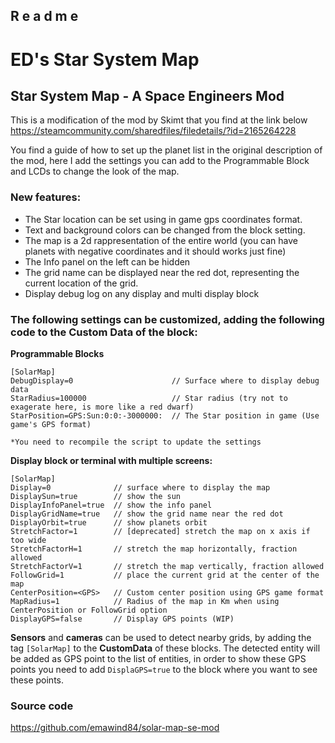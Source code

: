 R e a d m e
-----------

# ED's Star System Map

## Star System Map - A Space Engineers Mod


This is a modification of the mod by Skimt that you find at the link below
https://steamcommunity.com/sharedfiles/filedetails/?id=2165264228

You find a guide of how to set up the planet list in the original description of the mod, here I add the settings you can add to the Programmable Block and LCDs to change the look of the map.

### New features:

- The Star location can be set using in game gps coordinates format.
- Text and background colors can be changed from the block setting.
- The map is a 2d rappresentation of the entire world (you can have planets with negative coordinates and it should works just fine)
- The Info panel on the left can be hidden
- The grid name can be displayed near the red dot, representing the current location of the grid.
- Display debug log on any display and multi display block


### The following settings can be customized, adding the following code to the Custom Data of the block:

**Programmable Blocks**

	[SolarMap]
	DebugDisplay=0                      // Surface where to display debug data
	StarRadius=100000                   // Star radius (try not to exagerate here, is more like a red dwarf)
	StarPosition=GPS:Sun:0:0:-3000000:  // The Star position in game (Use game's GPS format)

	*You need to recompile the script to update the settings


**Display block or terminal with multiple screens:**

	[SolarMap]
	Display=0              // surface where to display the map
	DisplaySun=true        // show the sun
	DisplayInfoPanel=true  // show the info panel
	DisplayGridName=true   // show the grid name near the red dot
	DisplayOrbit=true      // show planets orbit
	StretchFactor=1        // [deprecated] stretch the map on x axis if too wide
	StretchFactorH=1       // stretch the map horizontally, fraction allowed
	StretchFactorV=1       // stretch the map vertically, fraction allowed
	FollowGrid=1           // place the current grid at the center of the map
	CenterPosition=<GPS>   // Custom center position using GPS game format
	MapRadius=1            // Radius of the map in Km when using CenterPosition or FollowGrid option
	DisplayGPS=false       // Display GPS points (WIP)

**Sensors** and **cameras** can be used to detect nearby grids, by adding the tag `[SolarMap]` to the **CustomData** of these blocks.
The detected entity will be added as GPS point to the list of entities, in order to show these GPS points you need to add
`DisplaGPS=true` to the block where you want to see these points.


### Source code 
https://github.com/emawind84/solar-map-se-mod